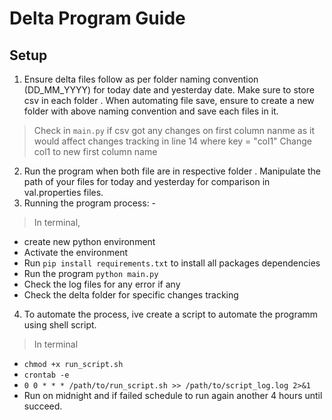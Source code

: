 # Delta Program Guide  

## Setup 
1. Ensure delta files follow as per folder naming convention (DD_MM_YYYY) for today date and yesterday date. Make sure to store csv in each folder . When automating file save, ensure to create a new folder with above naming convention and save each files in it. 
> Check in `main.py` if csv got any changes on first column nanme as it would affect changes tracking in line 14 where key = "col1" Change col1 to new first column name 
2. Run the program when both file are in respective folder . Manipulate the path of your files for today and yesterday for comparison in val.properties files.
3. Running the program process: -
> In terminal, 
- create new python environment 
- Activate the environment 
- Run `pip install requirements.txt` to install all packages dependencies 
- Run the program `python main.py`
- Check the log files for any error if any 
- Check the delta folder for specific changes tracking 
4. To automate the process, ive create a script to automate the programm using shell script. 
>In terminal 
- `chmod +x run_script.sh`
- `crontab -e`
- `0 0 * * * /path/to/run_script.sh >> /path/to/script_log.log 2>&1`
- Run on midnight and if failed schedule to run again another 4 hours until succeed. 